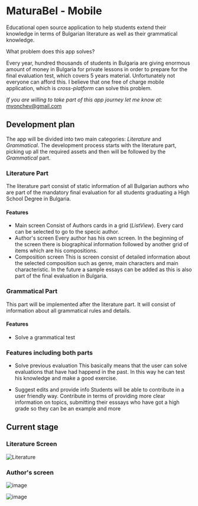 # MaturaBel - Mobile

Educational open source application to help students extend their knowledge in terms of Bulgarian literature as well as their grammatical knowledge. 

What problem does this app solves?

   Every year, hundred thousands of students in Bulgaria are giving enormous amount of money in Bulgaria for private lessons in order to prepare for the final evaluation test, which covers 5 years material. Unfortunately not everyone can afford this. I believe that one free of charge mobile application, which is *cross-platform* can solve this problem. 

*If you are willing to take part of this app journey let me know at:* myonchev@gmail.com
## Development plan
The app will be divided into two main categories: *Literature* and *Grammatical*. The development process starts with the literature part, picking up all the required assets and then will be followed by the *Grammatical* part. 


### Literature Part 
The literature part consist of static information of all Bulgarian authors who are part of the mandatory final evaluation for all students graduating a High School Degree in Bulgaria. 
#### Features
- Main screen
   Consist of Authors cards in a  grid (*ListView*). Every card can be selected to go to the specic author.
 - Author's screen
   Every author has his own screen. In the beginning of the screen there is biographical information followed by another grid of items which are his compositions.
  - Composition screen
    This is screen consist of detailed information about the selected composition such as genre, main characters and main characteristic. In the future a sample essays can be added as this is also part of the final evaluation in Bulgaria.

### Grammatical Part
This part will be implemented after the literature part. It will consist of information about all grammatical rules and details.
 
#### Features
- Solve a grammatical test

### Features including both parts
- Solve previous evaluation
 	This basically means that the user can solve evaluations that have had happend in the past. In this way he can test his knowledge and make a good exercise.
 	
- Suggest edits and provide info
	 Students will be able to contribute in a user friendly way. Contribute in terms of providing more clear information on topics, submitting their esssays who have got a high grade so they can be an example and more
## Current stage

### Literature Screen
![Literature](https://user-images.githubusercontent.com/45242072/66161107-7ef8f700-e623-11e9-8b79-ade77fb81b1b.jpg)
### Author's screen

![image](https://user-images.githubusercontent.com/45242072/66163209-afdb2b00-e627-11e9-9982-506aab6fb627.png)

![image](https://user-images.githubusercontent.com/45242072/66163264-cc776300-e627-11e9-9997-0940a6005718.png)
